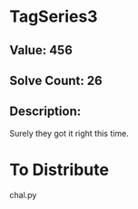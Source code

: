 # TagSeries3
## Value: 456
## Solve Count: 26
## Description:
Surely they got it right this time.

# To Distribute
chal.py
